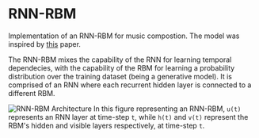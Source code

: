 # RNN-RBM

Implementation of an RNN-RBM for music compostion. The model was inspired by [this](http://www-etud.iro.umontreal.ca/~boulanni/ICML2012.pdf) paper.

The RNN-RBM mixes the capability of the RNN for learning temporal dependecies, with the capability of the RBM for learning a probability distribution over the training dataset (being a generative model). It is comprised of an RNN where each recurrent hidden layer is connected to a different RBM.

![RNN-RBM Architecture](https://cdn-ak.f.st-hatena.com/images/fotolife/n/nkdkccmbr/20161006/20161006222106.png)
In this figure representing an RNN-RBM, `u(t)` represents an RNN layer at time-step `t`, while `h(t)` and `v(t)` represent the RBM's hidden and visible layers respectively, at time-step `t`.
